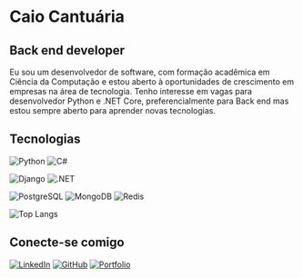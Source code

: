 

# Caio Cantuária
## Back end developer

Eu sou um desenvolvedor de software, com formação acadêmica em Ciência da Computação e estou aberto à oportunidades de crescimento em empresas na área de tecnologia. Tenho interesse em vagas para desenvolvedor Python e .NET Core, preferencialmente para Back end mas estou sempre aberto para aprender novas tecnologias.

## Tecnologias

![Python](https://img.shields.io/badge/python-3670A0?style=for-the-badge&logo=python&logoColor=ffdd54)
![C#](https://img.shields.io/badge/C%23-239120?style=for-the-badge&logo=c-sharp&logoColor=white)

![Django](https://img.shields.io/badge/django-%23092E20.svg?style=for-the-badge&logo=django&logoColor=white)
![.NET](https://img.shields.io/badge/.NET-5C2D91?style=for-the-badge&logo=.net&logoColor=white)

![PostgreSQL](https://img.shields.io/badge/PostgreSQL-000?style=for-the-badge&logo=postgresql) 
![MongoDB](https://img.shields.io/badge/MongoDB-%234ea94b.svg?style=for-the-badge&logo=mongodb&logoColor=white) 
![Redis](https://img.shields.io/badge/redis-%23DD0031.svg?style=for-the-badge&logo=redis&logoColor=white) 


![Top Langs](https://github-readme-stats-git-masterrstaa-rickstaa.vercel.app/api/top-langs/?username=cantuariac&layout=compact&bg_color=000&border_color=30A3DC&title_color=E94D5F&text_color=FFF)

## Conecte-se comigo
[![LinkedIn](https://img.shields.io/badge/LinkedIn-0077B5?style=for-the-badge&logo=linkedin&logoColor=white)](https://www.linkedin.com/in/caiocantuaria)
[![GitHub](https://img.shields.io/badge/GitHub-100000?style=for-the-badge&logo=github&logoColor=white)](https://github.com/cantuariac)
[![Portfolio](https://img.shields.io/badge/Portfolio-FF5722?style=for-the-badge&logo=todoist&logoColor=white)](https://cantuariac.github.io)